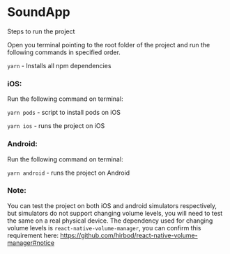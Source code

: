 # SoundApp

Steps to run the project

Open you terminal pointing to the root folder of the project and run the following commands in specified order.

`yarn` - Installs all npm dependencies

### iOS:

Run the following command on terminal:

`yarn pods` - script to install pods on iOS

`yarn ios` - runs the project on iOS

### Android:

Run the following command on terminal:

`yarn android` - runs the project on Android

### Note:

You can test the project on both iOS and android simulators respectively, but simulators do not support changing volume levels, you will need to test the same on a real physical device. 
The dependency used for changing volume levels is `react-native-volume-manager`, you can confirm this requirement here: https://github.com/hirbod/react-native-volume-manager#notice
